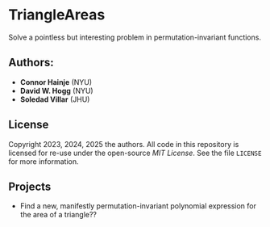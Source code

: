 # TriangleAreas
Solve a pointless but interesting problem in permutation-invariant functions.

## Authors:
- **Connor Hainje** (NYU)
- **David W. Hogg** (NYU)
- **Soledad Villar** (JHU)

## License
Copyright 2023, 2024, 2025 the authors.
All code in this repository is licensed for re-use under the open-source *MIT License*.
See the file `LICENSE` for more information.

## Projects
- Find a new, manifestly permutation-invariant polynomial expression for the area of a triangle??

